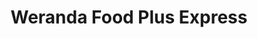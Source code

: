 ---
title: "Weranda Food Plus Express"
url: /croydon/weranda-food-plus-express/
shop: convenience
---